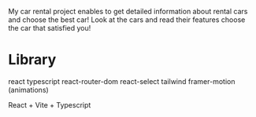 My car rental project enables to get detailed information about rental cars and choose the best car!
Look at the cars and read their features choose the car that satisfied you!

# Library
react
typescript
react-router-dom
react-select
tailwind
framer-motion (animations)


React + Vite + Typescript